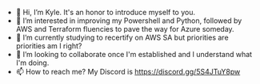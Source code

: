 - 👋 Hi, I’m Kyle. It's an honor to introduce myself to you.
- 👀 I’m interested in improving my Powershell and Python, followed by AWS and Terraform fluencies to pave the way for Azure someday.
- 🌱 I’m currently studying to recertify on AWS SA but priorities are priorities am I right?
- 💞️ I’m looking to collaborate once I'm established and I understand what I'm doing.
- 📫 How to reach me? My Discord is https://discord.gg/5S4JTuY8pw
